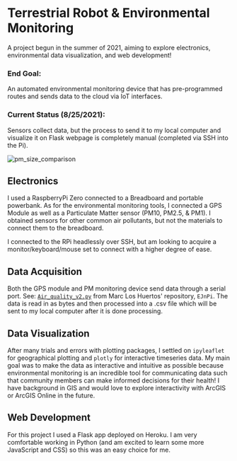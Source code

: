 # Terrestrial Robot & Environmental Monitoring

A project begun in the summer of 2021, aiming to explore electronics, environmental data visualization, and web development! 

### End Goal:
An automated environmental monitoring device that has pre-programmed routes and sends data to the cloud via IoT interfaces.
### Current Status (8/25/2021):
Sensors collect data, but the process to send it to my local computer and visualize it on Flask webpage is completely manual (completed via SSH into the Pi).

![pm_size_comparison](https://user-images.githubusercontent.com/58823003/130871849-527dcd6d-d703-4c09-89e1-8eb08ddcc22f.png)

## Electronics
I used a RaspberryPi Zero connected to a Breadboard and portable powerbank. As for the environmental monitoring tools, I connected a GPS Module as well as a Particulate Matter sensor (PM10, PM2.5, & PM1). I obtained sensors for other common air pollutants, but not the materials to connect them to the breadboard. 

I connected to the RPi headlessly over SSH, but am looking to acquire a monitor/keyboard/mouse set to connect with a higher degree of ease.

## Data Acquisition
Both the GPS module and PM monitoring device send data through a serial port. See: [`Air_quality_v2.py`](https://github.com/marclos/EJnPi/blob/master/code/Air_quality_code_v2.py) from Marc Los Huertos' repository, `EJnPi`. 
The data is read in as bytes and then processed into a .csv file which will be sent to my local computer after it is done processing.

## Data Visualization
After many trials and errors with plotting packages, I settled on `ipyleaflet` for geographical plotting and `plotly` for interactive timeseries data. My main goal was to make the data as interactive and intuitive as possible because environmental monitoring is an incredible tool for communicating data such that community members can make informed decisions for their health! I have background in GIS and would love to explore interactivity with ArcGIS or ArcGIS Online in the future.

## Web Development
For this project I used a Flask app deployed on Heroku. I am very comfortable working in Python (and am excited to learn some more JavaScript and CSS) so this was an easy choice for me.

